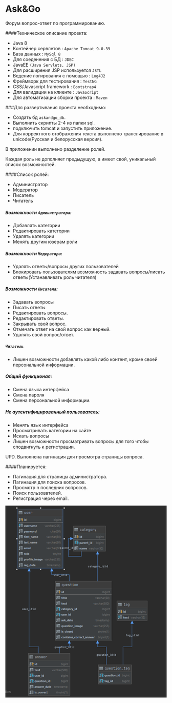 # Ask&Go

Форум вопрос-ответ по программированию.
 
####Техническое описание проекта:
- Java 8
- Контейнер сервлетов : `Apache Tomcat 9.0.39`
- База данных : `MySql 8`
- Для соеденения с БД : `JDBC`
- JavaEE `(Java Servlets, JSP)`
- Для расширения JSP используется `JSTL`
- Ведение логирования с помощью : `Log4J2`
- Фреймворк для тестирования : `TestNG`
- CSS/Javascript framework : `Bootstrap4`
- Для валидации на клиенте : `JavaScript`
- Для автоматизации сборки проекта : `Maven`

###Для развертывания проекта необходимо:
- Создать бд `askandgo_db`.
- Выполнить скрипты 2-4 из папки sql.
- подключить tomcat и запустить приложение.
- Для корректного отображения текста выполнено транслирование в unicode(Русская и белорусская версия).

 
В приложении выполнено разделение ролей. 

Каждая роль не дополняет предыдущую, а имеет свой, уникальный список возможностей.

####Список ролей:
- Администратор
- Mодератор
- Писатель
- Читатель

##### Возможности `Администратора`: 
- Добавлять категории
- Редактировать категории
- Удалять категории
- Менять другим юзерам роли

##### Возможности `Модератора`: 
- Удалять ответы/вопросы других пользователей
- Блокировать пользователям возможность задавать вопросы/писать ответы(Устанавливать роль читателя)


##### Возможности `Писателя`:
- Задавать вопросы
- Писать ответы
- Редактировать вопросы. 
- Редактировать ответы.
- Закрывать свой вопрос.
- Отмечать ответ на свой вопрос как верный.
- Удалять свой вопрос/ответ.

##### `Читатель`
- Лишен возможности добавлять какой либо контент, кроме своей персональной информации.

##### Общий функционал:
- Смена языка интерфейса
- Смена пароля 
- Смена персональной информации.

##### Не аутентифицированный пользователь:
- Менять язык интерфейса
- Просматривать категории на сайте
- Искать вопросы
- Лишен возможности просматривать вопросы для того чтобы сподвигнуть к регистрации.

UPD. Выполнена пагинация для просмотра страницы вопроса.

####Планируется:
- Пагинация для страницы администратора.
- Пагинация для поиска вопросов.
- Просмотр n последних вопросов.
- Поиск пользователей.
- Регистрация через email.

![Схема базы данных](database.png)